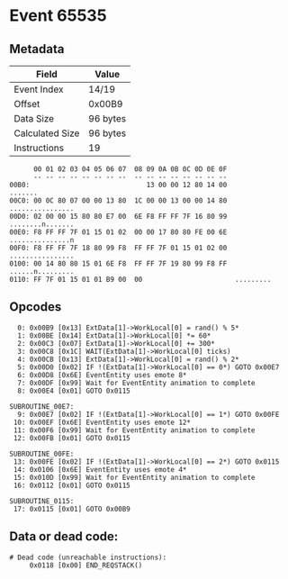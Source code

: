# Event 65535

## Metadata

| Field           | Value    |
|-----------------|----------|
| Event Index     | 14/19    |
| Offset          | 0x00B9   |
| Data Size       | 96 bytes |
| Calculated Size | 96 bytes |
| Instructions    | 19       |

```
      00 01 02 03 04 05 06 07  08 09 0A 0B 0C 0D 0E 0F
      -- -- -- -- -- -- -- --  -- -- -- -- -- -- -- --
00B0:                             13 00 00 12 80 14 00           .......
00C0: 00 0C 80 07 00 00 13 80  1C 00 00 13 00 00 14 80  ................
00D0: 02 00 00 15 80 80 E7 00  6E F8 FF FF 7F 16 80 99  ........n.......
00E0: F8 FF FF 7F 01 15 01 02  00 00 17 80 80 FE 00 6E  ...............n
00F0: F8 FF FF 7F 18 80 99 F8  FF FF 7F 01 15 01 02 00  ................
0100: 00 14 80 80 15 01 6E F8  FF FF 7F 19 80 99 F8 FF  ......n.........
0110: FF 7F 01 15 01 01 B9 00  00                       .........       
```

## Opcodes

```
  0: 0x00B9 [0x13] ExtData[1]->WorkLocal[0] = rand() % 5*
  1: 0x00BE [0x14] ExtData[1]->WorkLocal[0] *= 60*
  2: 0x00C3 [0x07] ExtData[1]->WorkLocal[0] += 300*
  3: 0x00C8 [0x1C] WAIT(ExtData[1]->WorkLocal[0] ticks)
  4: 0x00CB [0x13] ExtData[1]->WorkLocal[0] = rand() % 2*
  5: 0x00D0 [0x02] IF !(ExtData[1]->WorkLocal[0] == 0*) GOTO 0x00E7
  6: 0x00D8 [0x6E] EventEntity uses emote 8*
  7: 0x00DF [0x99] Wait for EventEntity animation to complete
  8: 0x00E4 [0x01] GOTO 0x0115

SUBROUTINE_00E7:
  9: 0x00E7 [0x02] IF !(ExtData[1]->WorkLocal[0] == 1*) GOTO 0x00FE
 10: 0x00EF [0x6E] EventEntity uses emote 12*
 11: 0x00F6 [0x99] Wait for EventEntity animation to complete
 12: 0x00FB [0x01] GOTO 0x0115

SUBROUTINE_00FE:
 13: 0x00FE [0x02] IF !(ExtData[1]->WorkLocal[0] == 2*) GOTO 0x0115
 14: 0x0106 [0x6E] EventEntity uses emote 4*
 15: 0x010D [0x99] Wait for EventEntity animation to complete
 16: 0x0112 [0x01] GOTO 0x0115

SUBROUTINE_0115:
 17: 0x0115 [0x01] GOTO 0x00B9
```

## Data or dead code:

```
# Dead code (unreachable instructions):
     0x0118 [0x00] END_REQSTACK()
```